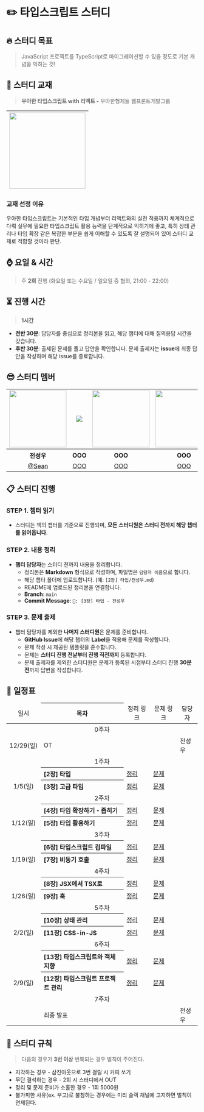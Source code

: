 # ✏️ 타입스크립트 스터디

<div align="left">

## **🔥 스터디 목표**

> JavaScript 프로젝트를 TypeScript로 마이그레이션할 수 있을 정도로 기본 개념을 익히는 것!

## **📘 스터디 교재**

> **우아한 타입스크립트 with 리액트 -** 우아한형제들 웹프론트개발그룹

| <img src="https://contents.kyobobook.co.kr/sih/fit-in/458x0/pdt/9791169211567.jpg" width="200px" /> |
| ------------------------------------------------------ |

### 교재 선정 이유

우아한 타입스크립트는 기본적인 타입 개념부터 리액트와의 실전 적용까지 체계적으로 다뤄 실무에 필요한 타입스크립트 활용 능력을 단계적으로 익히기에 좋고, 특히 상태 관리나 타입 확장 같은 복잡한 부분을 쉽게 이해할 수 있도록 잘 설명되어 있어 스터디 교재로 적합할 것이라 판단.

## **⌚ 요일 & 시간**

> 주 **2회** 진행 (화요일 또는 수요일 / 일요일 중 협의, 21:00 - 22:00)

## **⏳ 진행 시간**

> **1시간**

- **전반 30분**: 담당자를 중심으로 정리본을 읽고, 해당 챕터에 대해 질의응답 시간을 갖습니다.
- **후반 30분**: 출제된 문제를 풀고 답안을 확인합니다. 문제 출제자는 **issue**에 최종 답안을 작성하며 해당 issue를 종료합니다.

## 😎 스터디 멤버

<table>
  <tbody>
    <tr>
      <td align="center"><img src="https://avatars.githubusercontent.com/u/172955596?v=4" width="150" /></td>
      <td align="center"><img src=" width="150" /></td>
      <td align="center"><img src="" width="150" /></td>
      <td align="center"><img src="" width="150" /></td>
      <td align="center"><img src="" width="150" /></td>
      <td align="center"><img src="" width="150" /></td>
    </tr>
    <tr>
      <th align="center">전성우</th>
      <th align="center">OOO</th>
      <th align="center">OOO</th>
      <th align="center">OOO</th>
      <th align="center">OOO</th>
      <th align="center">OOO</th>
    </tr>
    <tr>
      <td align="center" width="170"><a href="https://github.com/Castillou">@Sean</a></td>
      <td align="center" width="170"><a href="https://github.com/Castillou">OOO</a></td>
      <td align="center" width="170"><a href="https://github.com/Castillou">OOO</a></td>
      <td align="center" width="170"><a href="https://github.com/Castillou">OOO</a></td>
      <td align="center" width="170"><a href="https://github.com/Castillou">OOO</a></td>
      <td align="center" width="170"><a href="https://github.com/Castillou">OOO</a></td>
    </tr>
  </tbody>
</table>

## 📋 **스터디 진행**

### STEP 1. **챕터 읽기**

- 스터디는 책의 챕터를 기준으로 진행되며, **모든 스터디원은 스터디 전까지 해당 챕터를 읽어옵니다.**

### STEP 2. **내용 정리**

- **챕터 담당자**는 스터디 전까지 내용을 정리합니다.
  - 정리본은 **Markdown** 형식으로 작성하며, 파일명은 `담당자 이름`으로 합니다.
  - 해당 챕터 폴더에 업로드합니다.
    (예: `[2장] 타입/전성우.md`)
  - README에 업로드된 정리본을 연결합니다.
  - **Branch**: `main`
  - **Commit Message**: `🔖: [3장] 타입 - 전성우`

### STEP 3. **문제 출제**

- 챕터 담당자를 제외한 **나머지 스터디원**은 문제를 준비합니다.
  - **GitHub Issue**에 해당 챕터의 **Label**을 적용해 문제를 작성합니다.
  - 문제 작성 시 제공된 템플릿을 준수합니다.
  - 문제는 **스터디 진행 전날부터 진행 직전까지** 등록합니다.
  - 문제 출제자를 제외한 스터디원은 문제가 등록된 시점부터 스터디 진행 **30분 전**까지 답변을 작성합니다.

## **📅 일정표**

<table min-width="200">
  <thead height="50" >
    <tr>
      <td align="center">일시</td>
      <th align="center">목차</th>
      <td align="center">정리 링크</td>
      <td align="center">문제 링크</td>
      <td align="center">담당자</td>
    </tr>
  </thead>
  <tbody>
    <tr>
      <td align="center" colspan="5">0주차</td>
    </tr>
    <tr>
      <td align="center">12/29(일)</td>
      <td colspan="3">OT</td>
      <td>전성우</td>
    </tr>
    <tr>
      <td align="center" colspan="5">1주차</td>
    </tr>
    <tr>
      <td align="center"></td>
      <th align="left">[2장] 타입</th>
      <td><a href="https://github.com/Coding-Village-Protector/woowahan-ts/blob/main/%5B2%EC%9E%A5%5D%20%ED%83%80%EC%9E%85/%EC%9D%B4%EC%97%90%EC%8A%A4%EB%8D%94.md">정리</a>  </td>
      <td><a href="https://github.com/Coding-Village-Protector/woowahan-ts/issues?q=label%3A%22%5B2%EC%9E%A5%5D+%ED%83%80%EC%9E%85%22+is%3Aclosed">문제</a></td>
      <td></td>
    </tr>
    <tr>
      <td align="center">1/5(일)</td>
      <th align="left">[3장] 고급 타입</th>
      <td><a href="">정리</a></td>
      <td><a href="">문제</a></td>
      <td></td>
    </tr>
    <tr>
      <td align="center" colspan="5">2주차</td>
    </tr>
    <tr>
      <td align="center"></td>
      <th align="left">[4장] 타입 확장하기・좁히기</th>
      <td><a href="">정리</a></td>
      <td><a href="">문제</a></td>
      <td></td>
    </tr>
    <tr>
      <td align="center">1/12(일)</td>
      <th align="left">[5장] 타입 활용하기</th>
      <td><a href="">정리</a></td>
      <td><a href="">문제</a></td>
      <td></td>
    </tr>
    <tr>
      <td align="center" colspan="5">3주차</td>
    </tr>
    <tr>
      <td align="center"></td>
      <th align="left">[6장] 타입스크립트 컴파일</th>
      <td><a href="">정리</a></td>
      <td><a href="">문제</a></td>
      <td></td>
    </tr>
    <tr>
      <td align="center">1/19(일)</td>
      <th align="left">[7장] 비동기 호출</th>
      <td><a href="">정리</a></td>
      <td><a href="">문제</a></td>
      <td></td>
    </tr>
    <tr>
      <td align="center" colspan="5">4주차</td>
    </tr>
    <tr>
      <td align="center"></td>
      <th align="left">[8장] JSX에서 TSX로</th>
      <td><a href="">정리</a></td>
      <td><a href="">문제</a></td>
      <td></td>
    </tr>
    <tr>
      <td align="center">1/26(일)</td>
      <th align="left">[9장] 훅</th>
      <td><a href="">정리</a></td>
      <td><a href="">문제</a></td>
      <td></td>
    </tr>
    <tr>
      <td align="center" colspan="5">5주차</td>
    </tr>
    <tr>
      <td align="center"></td>
      <th align="left">[10장] 상태 관리</th>
      <td><a href="">정리</a></td>
      <td><a href="">문제</a></td>
      <td></td>
    </tr>
    <tr>
      <td align="center">2/2(일)</td>
      <th align="left">[11장] CSS-in-JS</th>
      <td><a href="">정리</a></td>
      <td><a href="">문제</a></td>
      <td></td>
    </tr>
    <tr>
      <td align="center" colspan="5">6주차</td>
    </tr>
    <tr>
      <td align="center"></td>
      <th align="left">[13장] 타입스크립트와 객체 지향</th>
      <td><a href="">정리</a></td>
      <td><a href="">문제</a></td>
      <td></td>
    </tr>
    <tr>
      <td align="center">2/9(일)</td>
      <th align="left">[12장] 타입스크립트 프로젝트 관리</th>
      <td><a href="">정리</a></td>
      <td><a href="">문제</a></td>
      <td></td>
    </tr>
    <tr>
      <td align="center" colspan="5">7주차</td>
    </tr>
    <tr>
      <td align="center"></td>
      <td colspan="3">최종 발표</td>
      <td>전성우</td>
    </tr>
  </tbody>
</table>

## **📃 스터디 규칙**

> 다음의 경우가 **3번 이상** 번복되는 경우 벌칙이 주어진다.

- 지각하는 경우 - 삼진아웃으로 3번 걸릴 시 커피 쏘기
- 무단 결석하는 경우 - 2회 시 스터디에서 OUT
- 정리 및 문제 준비가 소홀한 경우 - 1회 5000원
- 불가피한 사유(ex. 부고)로 불참하는 경우에는 미리 슬랙 채널에 고지하면 벌칙이 면제된다.

<br>
</div>
